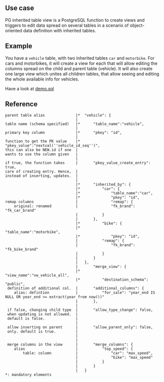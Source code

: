 
## Use case

PG inherited table view is a PostgreSQL function to create views and triggers
to edit data spread on several tables in a scenario of object-oriented data definition with inherited tables.

## Example

You have a `vehicle` table, with two inherited tables `car` and `motorbike`.
For cars and motorbikes, it will create a view for each that will allow editing the columns spread on the child and parent table (vehicle).
It will also create one large view which unites all children tables, that allow seeing and editing the whole available info for vehicles.

Have a look at [demo.sql](https://github.com/opengisch/metaproject/blob/master/postgresql/pg_inherited_table_view/demo.sql)

## Reference

```
parent table alias				|*	"vehicle": {
								| 	
table name (schema specified)	|*		"table_name":"vehicle",
								| 	
primary key column				|*		"pkey": "id",
								| 	
function to get the PK value	|*		"pkey_value":"nextval(''vehicle_id_seq'')",
this can also be NEW.id if one	| 	
wants to use the column given  	| 	
								| 	
if true, the function takes		| 		"pkey_value_create_entry": true,
care of creating entry. Hence,	| 	
instead of inserting, updates.	| 	
								| 	
								|*		"inherited_by": {
								|*			"car": {
								|*				"table_name":"car",
								|*				"pkey": "id",
remap columns					| 				"remap": {
	original: renamed			| 				"fk_brand": "fk_car_brand"
								| 			}
								| 		},
								|*			"bike": {
								|*				"table_name":"motorbike",
								|*				"pkey": "id",
								| 			"remap": {
								| 				"fk_brand": "fk_bike_brand"
								| 			}
								| 		}
								| 	},
								| 		"merge_view": {
								|*			"view_name":"vw_vehicle_all",
								|*			"destination_schema": "public",
 definition of additional col.	| 		"additional_columns": {
	alias: defintion			| 			"for_sale": "year_end IS NULL OR year_end >= extract(year from now())"
								| 		},
								| 	
 if false, changing child type	| 		"allow_type_change": false,
 when updating is not allowed.	| 	
 default is false.				| 	
                                | 	
 allow inserting on parent		| 		"allow_parent_only": false,
 only. default is true.			| 	
								| 	
                                | 	
 merge columns in the view		| 		"merge_columns": {
	alias						| 			"top_speed": {
		table: column			| 				"car": "max_speed",
								| 				"bike": "max_speed"
								| 			}
								| 		}
								| 	}
*: mandatory elements
```

